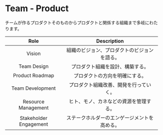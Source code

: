 # Team - Product

チームが作るプロダクトそのものからプロダクトと関係する組織まで多岐にわたります。

|Role|Description|
|:-:|:-:|
|Vision|組織のビジョン、プロダクトのビジョンを語る。|
|Team Design|プロダクト組織を設計、構築する。|
|Product Roadmap|プロダクトの方向を明確にする。|
|Team Development|プロダクト組織改善、開発を行っていく。|
|Resource Management|ヒト、モノ、カネなどの資源を管理する。|
|Stakeholder Engagement|ステークホルダーのエンゲージメントを高める。|